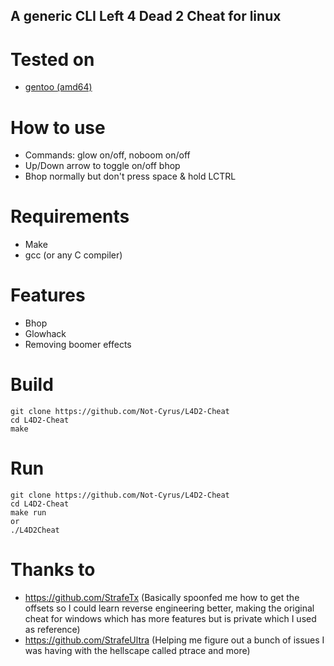 ## A generic CLI Left 4 Dead 2 Cheat for linux

# Tested on
- [gentoo (amd64)](https://www.gentoo.org/)

# How to use
- Commands: glow on/off, noboom on/off
- Up/Down arrow to toggle on/off bhop
- Bhop normally but don't press space & hold LCTRL

# Requirements
- Make
- gcc (or any C compiler)

# Features

- Bhop
- Glowhack
- Removing boomer effects

# Build 
```
git clone https://github.com/Not-Cyrus/L4D2-Cheat
cd L4D2-Cheat
make
```
# Run
```
git clone https://github.com/Not-Cyrus/L4D2-Cheat
cd L4D2-Cheat
make run 
or 
./L4D2Cheat
```

# Thanks to
- https://github.com/StrafeTx (Basically spoonfed me how to get the offsets so I could learn reverse engineering better, making the original cheat for windows which has more features but is private which I used as reference)
- https://github.com/StrafeUltra (Helping me figure out a bunch of issues I was having with the hellscape called ptrace and more)


